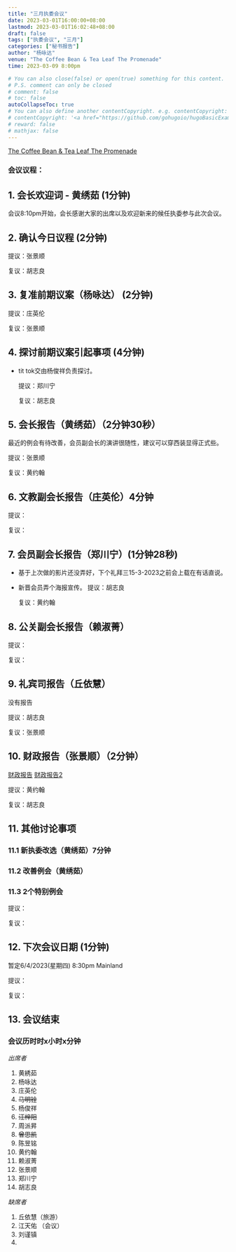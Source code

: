 ```yaml
---
title: "三月执委会议"
date: 2023-03-01T16:00:00+08:00
lastmod: 2023-03-01T16:02:48+08:00
draft: false
tags: ["执委会议", "三月"]
categories: ["秘书报告"]
author: "杨咏达"
venue: "The Coffee Bean & Tea Leaf The Promenade"
time: 2023-03-09 8:00pm

# You can also close(false) or open(true) something for this content.
# P.S. comment can only be closed
# comment: false
# toc: false
autoCollapseToc: true
# You can also define another contentCopyright. e.g. contentCopyright: "This is another copyright."
# contentCopyright: '<a href="https://github.com/gohugoio/hugoBasicExample" rel="noopener" target="_blank">See origin</a>'
# reward: false
# mathjax: false
---
```

[The Coffee Bean & Tea Leaf The Promenade](https://g.co/kgs/KNgstg)
### 会议议程：
## 1. 会长欢迎词 - 黄绣茹 (1分钟)
会议8:10pm开始，会长感谢大家的出席以及欢迎新来的候任执委参与此次会议。



## 2. 确认今日议程 (2分钟)

  提议：张景顺

  复议：胡志良
 
      
## 3. 复准前期议案（杨咏达） (2分钟)

  提议：庄英伦

  复议：张景顺

## 4. 探讨前期议案引起事项 (4分钟)

- tit tok交由杨俊祥负责探讨。

  提议：郑川宁

  复议：胡志良

## 5. 会长报告（黄绣茹）（2分钟30秒）

最近的例会有待改善，会员副会长的演讲很随性，建议可以穿西装显得正式些。



  提议：张景顺

  复议：黄约翰

## 6. 文教副会长报告（庄英伦）4分钟

  提议：

  复议：


## 7. 会员副会长报告（郑川宁）(1分钟28秒)
- 基于上次做的影片还没弄好，下个礼拜三15-3-2023之前会上载在有话直说。
- 新晋会员弄个海报宣传。
  提议：胡志良

  复议：黄约翰

## 8. 公关副会长报告（赖淑菁）


  提议：

  复议：

## 9. 礼宾司报告（丘依慧）
没有报告

  提议：胡志良

  复议：张景顺

## 10. 财政报告（张景顺）（2分钟）

[财政报告](/tmc/file/2023/3/Membership_Payment_Status_(20230309).pdf)
[财政报告2](/tmc/file/2023/3/YES_TMC_P&L_(20230309).pdf)

  提议：黄约翰

  复议：胡志良

## 11. 其他讨论事项 

### 11.1 新执委改选（黄绣茹）7分钟

### 11.2 改善例会（黄绣茹）

### 11.3 2个特别例会







  提议：

  复议：


## 12. 下次会议日期 (1分钟)
  暂定6/4/2023(星期四) 8:30pm Mainland




  提议：

  复议：

## 13. 会议结束


 
### 会议历时时x小时x分钟


<!-- ![image1](/tmc/file/2023/2/1.jpeg "image1") -->

*出席者*
1. 黄綉茹
2. 杨咏达
3. 庄英伦
4. ~~马明铨~~
5. 杨俊祥
6. ~~汪梓阳~~
7. 周派昇
8. ~~曾思凯~~
9. 陈昱铭
10. 黄约翰
11. 赖淑菁
12. 张景顺
13. 郑川宁
14. 胡志良

*缺席者*
1. 丘依慧（旅游）
2. 江天佑 （会议）
3. 刘谨镇
4. 


